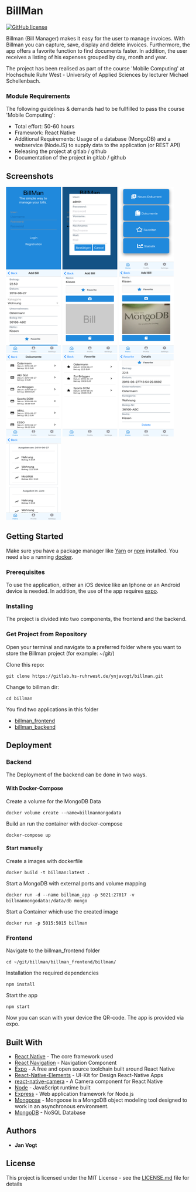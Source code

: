 # BillMan
[![GitHub license](https://img.shields.io/badge/license-MIT-blue.svg)](https://raw.githubusercontent.com/xotahal/react-native-material-ui/master/LICENSE)

Billman (Bill Manager) makes it easy for the user to manage invoices. With Billman you can capture, save, display and delete invoices. Furthermore, the app offers a favorite function to find documents faster. In addition, the user receives a listing of his expenses grouped by day, month and year.

The project has been realised as part of the course 'Mobile Computing' at Hochschule Ruhr West - University of Applied Sciences by lecturer Michael Schellenbach. 

### Module Requirements

The following guidelines & demands had to be fullfilled to pass the course 'Mobile Computing':
*  Total effort: 50-60 hours
*  Framework: React Native
*  Additional Requirements: Usage of a database (MongoDB) and a webservice (NodeJS) to supply data to the application (or REST API)
*  Releasing the project at gitlab / github
*  Documentation of the project in gitlab / github

## Screenshots

<img src="preview/capture2.PNG" width="150" height="225" />
<img src="preview/capture3.PNG" width="150" height="225" />
<img src="preview/capture4.PNG" width="150" height="225" />
<img src="preview/capture5.PNG" width="150" height="225" />
<img src="preview/capture6.PNG" width="150" height="225" />
<img src="preview/capture10.PNG" width="150" height="225" />
<img src="preview/capture11.PNG" width="150" height="225" />
<img src="preview/capture12.PNG" width="150" height="225" />
<img src="preview/capture14.PNG" width="150" height="225" />
<img src="preview/capture15.PNG" width="150" height="225" />

## Getting Started

Make sure you have a package manager like [Yarn](https://yarnpkg.com/lang/en/) or [npm](https://www.npmjs.com) installed. You need also a running [docker](https://www.docker.com/).  

### Prerequisites
To use the application, either an iOS device like an Iphone or an Android device is needed. In addition, the use of the app requires [expo](https://apps.apple.com/de/app/expo-client/id982107779).

### Installing
The project is divided into two components, the frontend and the backend.

### Get Project from Repository

Open your terminal and navigate to a preferred folder where you want to store the Billman project (for example: ~/git/)

Clone this repo:
```
git clone https://gitlab.hs-ruhrwest.de/ynjavogt/billman.git
```
Change to billman dir:
```
cd billman
```

You find two applications in this folder 
* [billman_frontend](/billman_frontend/)
* [billman_backend](/billman_backed/)

## Deployment
### Backend
The Deployment of the backend can be done in two ways.

#### With Docker-Compose

Create a volume for the MongoDB Data
```
docker volume create --name=billmanmongodata
```
Build an run the container with docker-compose
```
docker-compose up
```

#### Start manuelly
Create a images with dockerfile
```
docker build -t billman:latest .
```
Start a MongoDB with external ports and volume mapping
```
docker run -d --name billman_app -p 5021:27017 -v billmanmongodata:/data/db mongo
```
Start a Container which use the created image
```
docker run -p 5015:5015 billman
```

### Frontend

Navigate to the billman_frontend folder
```
cd ~/git/billman/billman_frontend/billman/
```
Installation the required dependencies 
```
npm install
```
Start the app
```
npm start
```

Now you can scan with your device the QR-code. The app is provided via expo.

## Built With

* [React Native](https://facebook.github.io/react-native/docs/getting-started) - The core framework used
* [React Navigation](https://reactnavigation.org/docs/en/getting-started.html) - Navigation Component
* [Expo](https://www.npmjs.com/package/expo) - A free and open source toolchain built around React Native
* [React-Native-Elements](https://www.npmjs.com/package/react-native-elements) - UI-Kit for Design React-Native Apps 
* [react-native-camera](https://github.com/react-native-community/react-native-camera) - A Camera component for React Native
* [Node](https://www.google.com/search?client=firefox-b-d&channel=crow&q=node) - JavaScript runtime built
* [Express](https://www.npmjs.com/package/express) - Web application framework for Node.js
* [Mongoose](https://www.npmjs.com/package/mongoose) - Mongoose is a MongoDB object modeling tool designed to work in an asynchronous environment.
* [MongoDB](https://www.npmjs.com/package/mongodb) - NoSQL Database
  
## Authors

* **Jan Vogt** 

## License

This project is licensed under the MIT License - see the [LICENSE.md](LICENSE.md) file for details